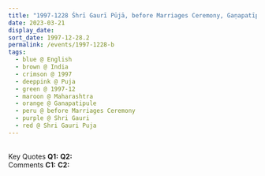```yaml
---
title: "1997-1228 Śhrī Gaurī Pūjā, before Marriages Ceremony, Gaṇapatīpuḷe, Maharashtra, India"
date: 2023-03-21
display_date: 
sort_date: 1997-12-28.2
permalink: /events/1997-1228-b
tags:
  - blue @ English
  - brown @ India
  - crimson @ 1997
  - deeppink @ Puja
  - green @ 1997-12
  - maroon @ Maharashtra
  - orange @ Ganapatipule
  - peru @ before Marriages Ceremony
  - purple @ Shri Gauri
  - red @ Shri Gauri Puja
---
```


<br>

<wave-list>
  <list-title color="DarkSeaGreen" width="55">Key Quotes</list-title>
  <list-item color="BlanchedAlmond" width="280"><b>Q1:</b> <i></i></list-item>
  <list-item color="Lavender" width="280"><b>Q2:</b> <i></i></list-item>
</wave-list>

<br>

<wave-list>
  <list-title color="DarkSeaGreen" width="55">Comments</list-title>
  <list-item color="BlanchedAlmond" width="280"><b>C1:</b> <i></i></list-item>
  <list-item color="Lavender" width="280"><b>C2:</b> <i></i></list-item>
</wave-list>